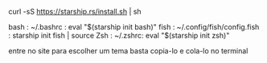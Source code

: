 curl -sS https://starship.rs/install.sh | sh

bash : ~/.bashrc : eval "$(starship init bash)"
fish : ~/.config/fish/config.fish : starship init fish | source
Zsh  : ~/.zshrc: eval "$(starship init zsh)"

entre no site para escolher um tema basta copia-lo e cola-lo no terminal 